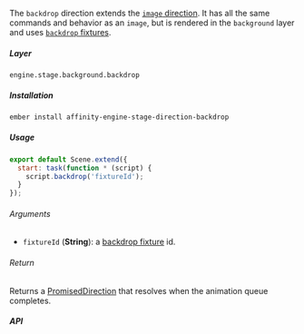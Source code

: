 The `backdrop` direction extends the [`image` direction](/components/stage/directions/image). It has all the same commands and behavior as an `image`, but is rendered in the `background` layer and uses [`backdrop` fixtures](/engine/fixtures/backdrops).

##### Layer

`engine.stage.background.backdrop`

##### Installation

```bash
ember install affinity-engine-stage-direction-backdrop
```

##### Usage

```js
export default Scene.extend({
  start: task(function * (script) {
    script.backdrop('fixtureId');
  }
});
```

###### Arguments

* `fixtureId` (**String**): a [backdrop fixture](/engine/fixtures/backdrops) id.

###### Return

Returns a [PromisedDirection](/components/stage/directions#promised_direction) that resolves when the animation queue completes.

##### API
